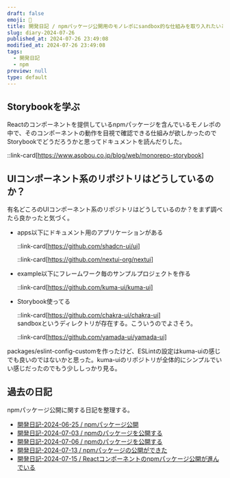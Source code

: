 ```yaml
---
draft: false
emoji: 🚵
title: 開発日記 / npmパッケージ公開用のモノレポにsandbox的な仕組みを取り入れたいと思った
slug: diary-2024-07-26
published_at: 2024-07-26 23:49:08
modified_at: 2024-07-26 23:49:08
tags:
  - 開発日記
  - npm
preview: null
type: default
---
```


## Storybookを学ぶ

Reactのコンポーネントを提供しているnpmパッケージを含んでいるモノレポの中で、そのコンポーネントの動作を目視で確認できる仕組みが欲しかったのでStorybookでどうだろうかと思ってドキュメントを読んだりした。

::link-card[https://www.asobou.co.jp/blog/web/monorepo-storybook]

## UIコンポーネント系のリポジトリはどうしているのか？

有名どころのUIコンポーネント系のリポジトリはどうしているのか？をまず調べたら良かったと気づく。

- apps以下にドキュメント用のアプリケーションがある

  ::link-card[https://github.com/shadcn-ui/ui]

  ::link-card[https://github.com/nextui-org/nextui]

- example以下にフレームワーク毎のサンプルプロジェクトを作る

  ::link-card[https://github.com/kuma-ui/kuma-ui]

- Storybook使ってる

  ::link-card[https://github.com/chakra-ui/chakra-ui]  
  sandboxというディレクトリが存在する。こういうのでよさそう。

  ::link-card[https://github.com/yamada-ui/yamada-ui]

packages/eslint-config-customを作ったけど、ESLintの設定はkuma-uiの感じでも良いのではないかと思った。kuma-uiのリポジトリが全体的にシンプルでいい感じだったのでもう少ししっかり見る。

## 過去の日記

npmパッケージ公開に関する日記を整理する。

- [開発日記-2024-06-25 / npmパッケージ公開](2024-06-25-開発日記.md)
- [開発日記-2024-07-03 / npmのパッケージを公開する](2024-07-03-開発日記.md)
- [開発日記-2024-07-06 / npmのパッケージを公開する](2024-07-06-開発日記.md)
- [開発日記-2024-07-13 / npmパッケージの公開ができた](2024-07-13-開発日記.md)
- [開発日記-2024-07-15 / Reactコンポーネントのnpmパッケージ公開が進んでいる](2024-07-15-開発日記.md)
